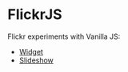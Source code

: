 FlickrJS
=================

Flickr experiments with Vanilla JS:

* [Widget](https://github.com/pinceladasdaweb/FlickrJS/tree/master/widget)
* [Slideshow](https://github.com/pinceladasdaweb/FlickrJS/tree/master/slideshow)